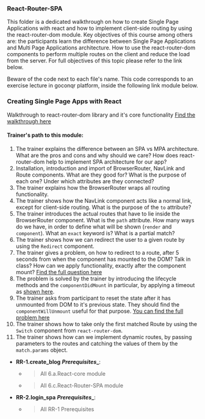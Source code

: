 ### React-Router-SPA

This folder is a dedicated walkthrough on how to create Single Page Applications with react and how to implement client-side routing by using the react-router-dom module. Key objectives of this course among others are: the participants learn the difference between Single Page Applications and Multi Page Applications architecture. How to use the react-router-dom components to perform multiple routes on the client and reduce the load from the server. For full objectives of this topic please refer to the link below.

Beware of the code next to each file's name. This code corresponds to an exercise lecture in goconqr
platform, inside the following link module below.

### Creating Single Page Apps with React

Walkthrough to react-router-dom library and it's core functionality [Find the walkthrough here](https://www.goconqr.com/c/74455/course_modules/113574-course-s-objectives?)

#### Trainer's path to this module:

1. The trainer explains the difference between an SPA vs MPA architecture. What are the pros and cons and why should we care? How does react-router-dom help to implement SPA architecture for our app?
2. Installation, introduction and import of BrowserRouter, NavLink and Route components. What are they good for? What is the purpose of each one? Under which attributes are they connected?
3. The trainer explains how the BrowserRouter wraps all routing functionality.
4. The trainer shows how the NavLink component acts like a normal link, except for client-side routing. What is the purpose of the `to` attribute?
5. The trainer introduces the actual routes that have to lie inside the BrowserRouter component. What is the `path` attribute. How many ways do we have, in order to define what will be shown (`render` and `component`). What an `exact` keyword is? What is a partial match?
6. The trainer shows how we can redirect the user to a given route by using the `Redirect` component.
7. The trainer gives a problem, on how to redirect to a route, after 5 seconds from when the component has mounted to the DOM? Talk in class? How can we apply functionality, exactly after the component mount?
[Find the full question here](https://www.goconqr.com/c/74455/course_modules/113598-redirecting-after-5-seconds-problem-?=)
8. The problem is solved by the trainer by introducing the lifecycle methods and the `componentDidMount` in particular, by applying a timeout as [shown here](https://www.goconqr.com/c/74455/course_modules/113601-redirect-after-5-seconds-solution?).
9. The trainer asks from participant to reset the state after it has unmounted from DOM to it's previous state. They should find the `componentWillUnmount` useful for that purpose.
[You can find the full problem here](https://www.goconqr.com/c/74455/course_modules/113604-reset-the-state-after-unmount?=)
10. The trainer shows how to take only the first matched Route by using the `Switch` component from `react-router-dom`.
11. The trainer shows how can we implement dynamic routes, by passing parameters to the routes and catching the values of them by the `match.params` object.
* **RR-1.create_blog** **_Prerequisites__**:
  * >All 6.a.React-core module
  * >All 6.c.React-Router-SPA module
* **RR-2.login_spa** **_Prerequisites__**:
  * >All RR-1 Prerequisites
